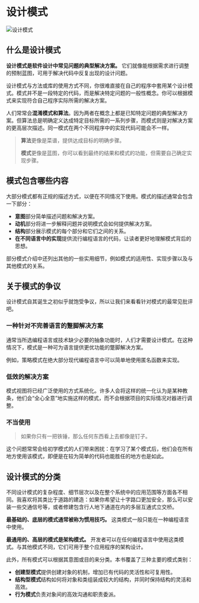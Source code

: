 # 设计模式

![设计模式](/vite_assets/the-relationship-between-design-patterns.jpeg)

## 什么是设计模式

**设计模式是软件设计中常见问题的典型解决方案。** 它们就像能根据需求进行调整的预制蓝图，可用于解决代码中反复出现的设计问题。

设计模式与方法或库的使用方式不同，你很难直接在自己的程序中套用某个设计模式。模式并不是一段特定的代码，而是解决特定问题的一般性概念。你可以根据模式来实现符合自己程序实际所需的解决方案。

人们常常会**混淆模式和算法**。因为两者在概念上都是已知特定问题的典型解决方案。但算法总是明确定义达成特定目标所需的一系列步骤，而模式则是对解决方案的更高层次描述。同一模式在两个不同程序中的实现代码可能会不一样。

> **算法**更像是菜谱，提供达成目标的明确步骤。
> 
> **模式**更像是蓝图，你可以看到最终的结果和模式的功能，但需要自己确定实现步骤。

## 模式包含哪些内容

大部分模式都有正规的描述方式，以便在不同情况下使用。模式的描述通常会包含一下部分：

- **意图**部分简单描述问题和解决方案。
- **动机**部分将进一步解释问题并说明模式会如何提供解决方案。
- **结构**部分展示模式的每个部分和它们之间的关系。
- **在不同语言中的实现**提供流行编程语言的代码，让读者更好地理解模式背后的思想。

部分模式介绍中还列出其他的一些实用细节，例如模式的适用性、实现步骤以及与其他模式的关系。

## 关于模式的争议

设计模式自其诞生之初似乎就饱受争议，所以让我们来看看针对模式的最常见批评吧。

### 一种针对不完善语言的蹩脚解决方案

通常当所选编程语言或技术缺少必要的抽象功能时，人们才需要设计模式。在这种情况下，模式是一种可为语言提供更优功能的蹩脚解决方案。

例如，策略模式在绝大部分现代编程语言中可以简单地使用匿名函数来实现。

### 低效的解决方案

模式视图将已经广泛使用的方式系统化。许多人会将这样的统一化认为是某种教条，他们会“全心全意”地实施这样的模式，而不会根据项目的实际情况对器进行调整。

### 不当使用

> 如果你只有一把铁锤，那么任何东西看上去都像是钉子。

这个问题常常会给初学模式的人们带来困扰：在学习了某个模式后，他们会在所有地方使用该模式，即便是在较为简单的代码也能胜任的地方也是如此。

## 设计模式的分类

不同设计模式的复杂程度、细节层次以及在整个系统中的应用范围等方面各不相同。我喜欢将其类比于道路的建造：如果你希望让十字路口更加安全，那么可以安装一些交通信号等，或者修建包含行人地下通道在内的多层互通式立交桥。

**最基础的、底层的模式通常被称为惯用技巧。** 这类模式一般只能在一种编程语言中使用。

**最通用的、高层的模式是架构模式。** 开发者可以在任何编程语言中使用这类模式。与其他模式不同，它们可用于整个应用程序的架构设计。

此外，所有模式可以根据其意图或目的来分类。本书覆盖了三种主要的模式类别：

- **创建型模式**提供创建对象的机制，增加已有代码的灵活性和可复用性。
- **结构型模式**结构如何将对象和类组装成较大的结构，并同时保持结构的灵活和高效。
- **行为模式**负责对象间的高效沟通和职责委派。
